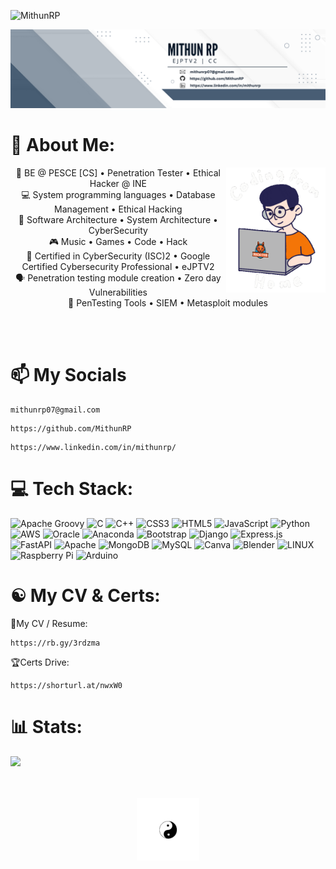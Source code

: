 <p align="left"> <img src="https://komarev.com/ghpvc/?username=MithunRP&label=Profile%20views&color=0e75b6&style=flat" alt="MithunRP" /> </p>

<img alt="Coding" src="https://github.com/MithunRP/MithunRP/blob/main/banner.png"><br>
# 💫 About Me:
<div align="center">
    <img align="right" src="https://github.com/MithunRP/MithunRP/blob/main/Coding.gif" height="200" />
<p>
    💼 BE @ PESCE [CS] • Penetration Tester • Ethical Hacker @ INE <br>
    💻 System programming languages • Database Management • Ethical Hacking <br>
    📖 Software Architecture • System Architecture • CyberSecurity <br>
    🎮 Music • Games • Code • Hack <br>
    🔭 Certified in CyberSecurity (ISC)2 • Google Certified Cybersecurity Professional • eJPTV2 <br>
    🗣️ Penetration testing module creation • Zero day Vulnerabilities <br>
    💬 PenTesting Tools • SIEM • Metasploit modules <br>    
</p>
<br><br>
</div>  

# 📫 My Socials

  ```
  mithunrp07@gmail.com
  ```

```
https://github.com/MithunRP
```

  ```
https://www.linkedin.com/in/mithunrp/
  ```


# 💻 Tech Stack:

![Apache Groovy](https://img.shields.io/badge/Apache%20Groovy-4298B8.svg?style=for-the-badge&logo=Apache+Groovy&logoColor=white) ![C](https://img.shields.io/badge/c-%2300599C.svg?style=for-the-badge&logo=c&logoColor=white) ![C++](https://img.shields.io/badge/c++-%2300599C.svg?style=for-the-badge&logo=c%2B%2B&logoColor=white) ![CSS3](https://img.shields.io/badge/css3-%231572B6.svg?style=for-the-badge&logo=css3&logoColor=white) ![HTML5](https://img.shields.io/badge/html5-%23E34F26.svg?style=for-the-badge&logo=html5&logoColor=white) ![JavaScript](https://img.shields.io/badge/javascript-%23323330.svg?style=for-the-badge&logo=javascript&logoColor=%23F7DF1E) ![Python](https://img.shields.io/badge/python-3670A0?style=for-the-badge&logo=python&logoColor=ffdd54) ![AWS](https://img.shields.io/badge/AWS-%23FF9900.svg?style=for-the-badge&logo=amazon-aws&logoColor=white) ![Oracle](https://img.shields.io/badge/Oracle-F80000?style=for-the-badge&logo=oracle&logoColor=white) ![Anaconda](https://img.shields.io/badge/Anaconda-%2344A833.svg?style=for-the-badge&logo=anaconda&logoColor=white) ![Bootstrap](https://img.shields.io/badge/bootstrap-%23563D7C.svg?style=for-the-badge&logo=bootstrap&logoColor=white) ![Django](https://img.shields.io/badge/django-%23092E20.svg?style=for-the-badge&logo=django&logoColor=white) ![Express.js](https://img.shields.io/badge/express.js-%23404d59.svg?style=for-the-badge&logo=express&logoColor=%2361DAFB) ![FastAPI](https://img.shields.io/badge/FastAPI-005571?style=for-the-badge&logo=fastapi) ![Apache](https://img.shields.io/badge/apache-%23D42029.svg?style=for-the-badge&logo=apache&logoColor=white) ![MongoDB](https://img.shields.io/badge/MongoDB-%234ea94b.svg?style=for-the-badge&logo=mongodb&logoColor=white) ![MySQL](https://img.shields.io/badge/mysql-%2300f.svg?style=for-the-badge&logo=mysql&logoColor=white) ![Canva](https://img.shields.io/badge/Canva-%2300C4CC.svg?style=for-the-badge&logo=Canva&logoColor=white) ![Blender](https://img.shields.io/badge/blender-%23F5792A.svg?style=for-the-badge&logo=blender&logoColor=white) ![LINUX](https://img.shields.io/badge/Linux-FCC624?style=for-the-badge&logo=linux&logoColor=black) ![Raspberry Pi](https://img.shields.io/badge/-RaspberryPi-C51A4A?style=for-the-badge&logo=Raspberry-Pi) ![Arduino](https://img.shields.io/badge/-Arduino-00979D?style=for-the-badge&logo=Arduino&logoColor=white)


# ☯️ My CV & Certs:

📄My CV / Resume:
  ```
  https://rb.gy/3rdzma
  ```



🏆Certs Drive:
  ```
  https://shorturl.at/nwxW0
  ```


# 📊 Stats:


![](https://github-readme-stats.vercel.app/api/top-langs/?username=MithunRP&theme=ayu-mirage&hide_border=true&include_all_commits=true&count_private=true&layout=compact)

<div align="center">
<br><br>
<img src="https://github.com/MithunRP/MithunRP/blob/main/yin.gif" height="100" />
<br><br><br>
</div>






